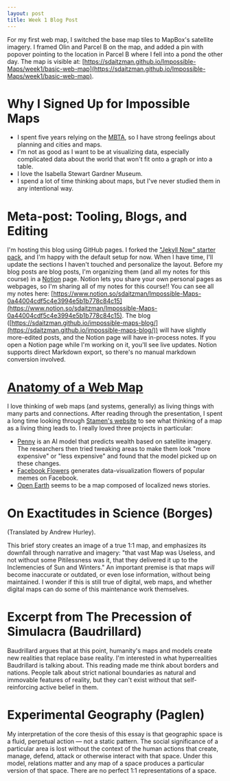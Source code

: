 ```yaml
---
layout: post
title: Week 1 Blog Post
---
```


For my first web map, I switched the base map tiles to MapBox's satellite imagery. I framed Olin and Parcel B on the map, and added a pin with popover pointing to the location in Parcel B where I fell into a pond the other day. The map is visible at: [https://sdaitzman.github.io/Impossible-Maps/week1/basic-web-map](https://sdaitzman.github.io/Impossible-Maps/week1/basic-web-map).

# Why I Signed Up for Impossible Maps

- I spent five years relying on the [MBTA](https://www.yelp.com/biz/massachusetts-bay-transportation-authority-boston), so I have strong feelings about planning and cities and maps.
- I'm not as good as I want to be at visualizing data, especially complicated data about the world that won't fit onto a graph or into a table.
- I love the Isabella Stewart Gardner Museum.
- I spend a lot of time thinking about maps, but I've never studied them in any intentional way.

# Meta-post: Tooling, Blogs, and Editing

I'm hosting this blog using GitHub pages. I forked the ["Jekyll Now" starter pack](https://github.com/barryclark/jekyll-now), and I'm happy with the default setup for now. When I have time, I'll update the sections I haven't touched and personalize the layout. Before my blog posts are blog posts, I'm organizing them (and all my notes for this course) in a [Notion](https://www.notion.so/product) page. Notion lets you share your own personal pages as webpages, so I'm sharing all of my notes for this course!! You can see all my notes here: [https://www.notion.so/sdaitzman/Impossible-Maps-0a44004cdf5c4e3994e5b1b778c84c15](https://www.notion.so/sdaitzman/Impossible-Maps-0a44004cdf5c4e3994e5b1b778c84c15). The blog ([https://sdaitzman.github.io/impossible-maps-blog/](https://sdaitzman.github.io/impossible-maps-blog/)) will have slightly more-edited posts, and the Notion page will have in-process notes. If you open a Notion page while I'm working on it, you'll see live updates. Notion supports direct Markdown export, so there's no manual markdown conversion involved.

# [Anatomy of a Web Map](http://maptime.io/anatomy-of-a-web-map)

I love thinking of web maps (and systems, generally) as living things with many parts and connections. After reading through the presentation, I spent a long time looking through [Stamen's website](https://stamen.com) to see what thinking of a map as a living thing leads to. I really loved three projects in particular:

- [Penny](https://stamen.com/work/penny/) is an AI model that predicts wealth based on satellite imagery. The researchers then tried tweaking areas to make them look "more expensive" or "less expensive" and found that the model picked up on these changes.
- [Facebook Flowers](https://stamen.com/work/facebook-flowers/) generates data-visualization flowers of popular memes on Facebook.
- [Open Earth](https://stamen.com/work/open-earth/) seems to be a map composed of localized news stories.

# On Exactitudes in Science (Borges)

(Translated by Andrew Hurley).

This brief story creates an image of a true 1:1 map, and emphasizes its downfall through narrative and imagery: "that vast Map was Useless, and not without some Pitilessness was it, that they delivered it up to the Inclemencies of Sun and Winters." An important premise is that maps *will* become inaccurate or outdated, or even lose information, without being maintained. I wonder if this is still true of digital, web maps, and whether digital maps can do some of this maintenance work themselves.

# Excerpt from The Precession of Simulacra (Baudrillard)

Baudrillard argues that at this point, humanity's maps and models create new realities that replace base reality. I'm interested in what hyperrealities Baudrillard is talking about. This reading made me think about borders and nations. People talk about strict national boundaries as natural and immovable features of reality, but they can't exist without that self-reinforcing active belief in them.

# Experimental Geography (Paglen)

My interpretation of the core thesis of this essay is that geographic space is a fluid, perpetual action — not a static pattern. The social significance of a particular area is lost without the context of the human actions that create, manage, defend, attack or otherwise interact with that space. Under this model, relations matter and any map of a space produces a particular version of that space. There are no perfect 1:1 representations of a space.
